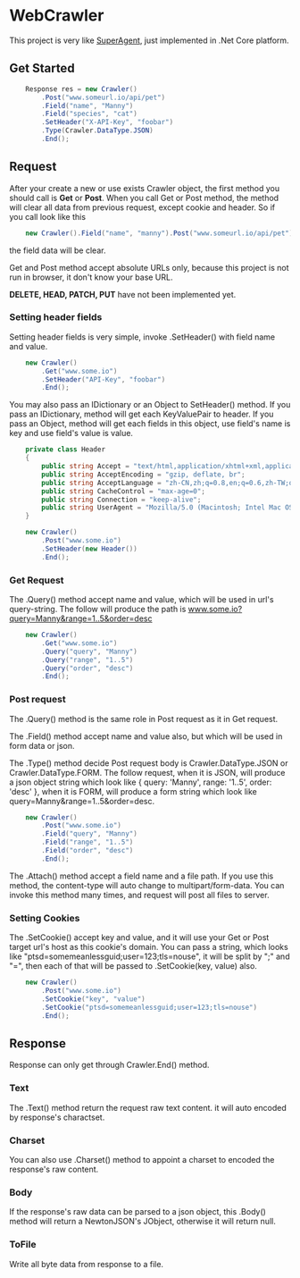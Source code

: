 # WebCrawler

This project is very like [SuperAgent](https://visionmedia.github.io/superagent/), just implemented in .Net Core platform.

## Get Started

```c#
    Response res = new Crawler()
        .Post("www.someurl.io/api/pet")
        .Field("name", "Manny")
        .Field("species", "cat")
        .SetHeader("X-API-Key", "foobar")
        .Type(Crawler.DataType.JSON)
        .End();    
```
## Request 

After your create a new or use exists Crawler object, the first method you should call is **Get** or **Post**.
When you call Get or Post method, the method will clear all data from previous request, except cookie and header. So if you call look like this 

```c#
    new Crawler().Field("name", "manny").Post("www.someurl.io/api/pet");
```
the field data will be clear.

Get and Post method accept absolute URLs only, because this project is not run in browser, it don't know your base URL.

**DELETE, HEAD, PATCH, PUT** have not been implemented yet. 

### Setting header fields

Setting header fields is very simple, invoke .SetHeader() with field name and value.

```c#
    new Crawler()
        .Get("www.some.io")
        .SetHeader("API-Key", "foobar")
        .End();
```
You may also pass an IDictionary or an Object to SetHeader() method. If you pass an IDictionary, method will get each KeyValuePair to header. If you pass an Object, method will get each fields in this object, use field's name is key and use field's value is value.

```c#
    private class Header
    {
        public string Accept = "text/html,application/xhtml+xml,application/xml;q=0.9,image/webp,image/apng, application/json, text/javascript, */*;q=0.8";
        public string AcceptEncoding = "gzip, deflate, br";
        public string AcceptLanguage = "zh-CN,zh;q=0.8,en;q=0.6,zh-TW;q=0.4";
        public string CacheControl = "max-age=0";
        public string Connection = "keep-alive";
        public string UserAgent = "Mozilla/5.0 (Macintosh; Intel Mac OS X 10_12_5) AppleWebKit/537.36 (KHTML, like Gecko) Chrome/59.0.3071.115 Safari/537.36";
    }

    new Crawler()
        .Post("www.some.io")
        .SetHeader(new Header())
        .End();
```

### Get Request
The .Query() method accept name and value, which will be used in url's query-string. The follow will produce the path is www.some.io?query=Manny&range=1..5&order=desc

```c#
    new Crawler()
        .Get("www.some.io")
        .Query("query", "Manny")
        .Query("range", "1..5")
        .Query("order", "desc")
        .End();
```

### Post request
The .Query() method is the same role in Post request as it in Get request. 

The .Field() method accept name and value also, but which will be used in form data or json. 

The .Type() method decide Post request body is Crawler.DataType.JSON or Crawler.DataType.FORM. The follow request, when it is JSON, will produce a json object string which look like { query: 'Manny', range: '1..5', order: 'desc' }, when it is FORM, will produce a form string which look like query=Manny&range=1..5&order=desc.

```c#
    new Crawler()
        .Post("www.some.io")
        .Field("query", "Manny")
        .Field("range", "1..5")
        .Field("order", "desc")
        .End();
```
The .Attach() method accept a field name and a file path. If you use this method, the content-type will auto change to multipart/form-data. You can invoke this method many times, and request will post all files to server.

### Setting Cookies
The .SetCookie() accept key and value, and it will use your Get or Post target url's host as this cookie's domain. You can pass a string, which looks like "ptsd=somemeanlessguid;user=123;tls=nouse", it will be split by ";" and "=", then each of that will be passed to .SetCookie(key, value) also.

```c#
    new Crawler()
        .Post("www.some.io")
        .SetCookie("key", "value")
        .SetCookie("ptsd=somemeanlessguid;user=123;tls=nouse")
        .End();
```
## Response

Response can only get through Crawler.End() method. 

### Text
The .Text() method return the request raw text content. it will auto encoded by response's charactset.

### Charset
You can also use .Charset() method to appoint a charset to encoded the response's raw content.

### Body
If the response's raw data can be parsed to a json object, this .Body() method will return a NewtonJSON's JObject, otherwise it will return null.

### ToFile
Write all byte data from response to a file.





